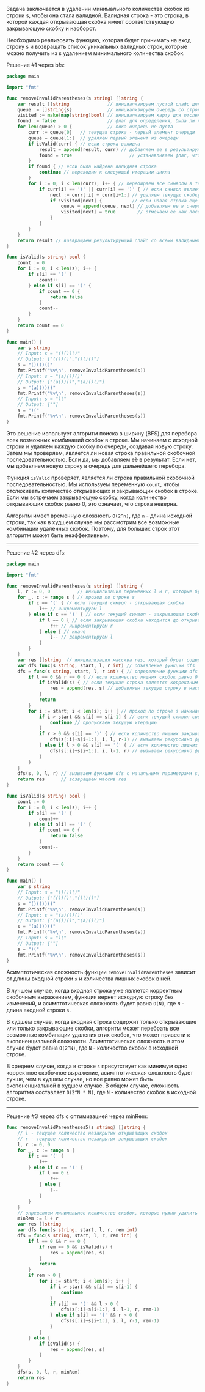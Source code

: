 Задача заключается в удалении минимального количества скобок из строки s, чтобы она стала валидной. Валидная строка - это строка, в которой каждая открывающая скобка имеет соответствующую закрывающую скобку и наоборот.

Необходимо реализовать функцию, которая будет принимать на вход строку s и возвращать список уникальных валидных строк, которые можно получить из s удалением минимального количества скобок.

Решение #1 через bfs:

```go
package main

import "fmt"

func removeInvalidParentheses(s string) []string {
	var result []string              // инициализируем пустой слайс для хранения валидных строк
	queue := []string{s}             // инициализируем очередь со строкой s
	visited := make(map[string]bool) // инициализируем карту для отслеживания посещенных строк
	found := false                   // флаг для определения, была ли найдена валидная строка
	for len(queue) > 0 {             // пока очередь не пуста
		curr := queue[0]   // текущая строка - первый элемент очереди
		queue = queue[1:]  // удаляем первый элемент из очереди
		if isValid(curr) { // если строка валидна
			result = append(result, curr) // добавляем ее в результирующий слайс
			found = true                     // устанавливаем флаг, что была найдена валидная строка
		}
		if found { // если была найдена валидная строка
			continue // переходим к следующей итерации цикла
		}
		for i := 0; i < len(curr); i++ { // перебираем все символы в текущей строке
			if curr[i] == '(' || curr[i] == ')' { // если символ является скобкой
				next := curr[:i] + curr[i+1:] // удаляем текущую скобку из строки
				if !visited[next] {           // если новая строка еще не посещена
					queue = append(queue, next) // добавляем ее в очередь
					visited[next] = true        // отмечаем ее как посещенную
				}
			}
		}
	}
	return result // возвращаем результирующий слайс со всеми валидными строками
}

func isValid(s string) bool {
	count := 0
	for i := 0; i < len(s); i++ {
		if s[i] == '(' {
			count++
		} else if s[i] == ')' {
			if count == 0 {
				return false
			}
			count--
		}
	}
	return count == 0
}

func main() {
	var s string
	// Input: s = "()())()"
	// Output: ["(())()","()()()"]
	s = "()())()"
	fmt.Printf("%v\n", removeInvalidParentheses(s))
	// Input: s = "(a)())()"
	// Output: ["(a())()","(a)()()"]
	s = "(a)())()"
	fmt.Printf("%v\n", removeInvalidParentheses(s))
	// Input: s = ")("
	// Output: [""]
	s = ")("
	fmt.Printf("%v\n", removeInvalidParentheses(s))
}
```

Это решение использует алгоритм поиска в ширину (BFS) для перебора всех возможных комбинаций скобок в строке. Мы начинаем с исходной строки и удаляем каждую скобку по очереди, создавая новую строку. Затем мы проверяем, является ли новая строка правильной скобочной последовательностью. Если да, мы добавляем её в результат. Если нет, мы добавляем новую строку в очередь для дальнейшего перебора.

Функция `isValid` проверяет, является ли строка правильной скобочной последовательностью. Мы используем переменную `count`, чтобы отслеживать количество открывающих и закрывающих скобок в строке. Если мы встречаем закрывающую скобку, когда количество открывающих скобок равно 0, это означает, что строка неверна.

Алгоритм имеет временную сложность `O(2^n)`, где `n` - длина исходной строки, так как в худшем случае мы рассмотрим все возможные комбинации удалённых скобок. Поэтому, для больших строк этот алгоритм может быть неэффективным.

---

Решение #2 через dfs:

```go
package main

import "fmt"

func removeInvalidParentheses(s string) []string {
	l, r := 0, 0          // инициализация переменных l и r, которые будут хранить количество лишних открывающих и закрывающих скобок
	for _, c := range s { // проход по строке s
		if c == '(' { // если текущий символ - открывающая скобка
			l++ // инкрементируем l
		} else if c == ')' { // если текущий символ - закрывающая скобка
			if l == 0 { // если закрывающая скобка находится до открывающей скобки
				r++ // инкрементируем r
			} else { // иначе
				l-- // декрементируем l
			}
		}
	}
	var res []string  // инициализация массива res, который будет содержать все корректные скобочные выражения
	var dfs func(s string, start, l, r int) // объявление функции dfs
	dfs = func(s string, start, l, r int) { // определение функции dfs
		if l == 0 && r == 0 { // если количество лишних скобок равно 0
			if isValid(s) { // если текущая строка является корректным скобочным выражением
				res = append(res, s) // добавляем текущую строку в массив res
			}
			return
		}
		for i := start; i < len(s); i++ { // проход по строке s начиная с индекса start
			if i > start && s[i] == s[i-1] { // если текущий символ совпадает с предыдущим символом
				continue // пропускаем текущую итерацию
			}
			if r > 0 && s[i] == ')' { // если количество лишних закрывающих скобок больше 0 и текущий символ - закрывающая скобка
				dfs(s[:i]+s[i+1:], i, l, r-1) // вызываем рекурсивно функцию dfs со строкой, в которой удалена текущая закрывающая скобка, и с декрементированным r
			} else if l > 0 && s[i] == '(' { // если количество лишних открывающих скобок больше 0 и текущий символ - открывающая скобка
				dfs(s[:i]+s[i+1:], i, l-1, r) // вызываем рекурсивно функцию dfs со строкой, в которой удалена текущая открывающая скобка, и с декрементированным l
			}
		}
	}
	dfs(s, 0, l, r) // вызываем функцию dfs с начальными параметрами s, 0, l и r
	return res      // возвращаем массив res
}

func isValid(s string) bool {
	count := 0
	for i := 0; i < len(s); i++ {
		if s[i] == '(' {
			count++
		} else if s[i] == ')' {
			if count == 0 {
				return false
			}
			count--
		}
	}
	return count == 0
}

func main() {
	var s string
	// Input: s = "()())()"
	// Output: ["(())()","()()()"]
	s = "()()))()"
	fmt.Printf("%v\n", removeInvalidParentheses(s))
	// Input: s = "(a)())()"
	// Output: ["(a())()","(a)()()"]
	s = "(a)())()"
	fmt.Printf("%v\n", removeInvalidParentheses(s))
	// Input: s = ")("
	// Output: [""]
	s = ")("
	fmt.Printf("%v\n", removeInvalidParentheses(s))
}
```

Асимптотическая сложность функции `removeInvalidParentheses` зависит от длины входной строки `s` и количества лишних скобок в ней.

В лучшем случае, когда входная строка уже является корректным скобочным выражением, функция вернет исходную строку без изменений, и асимптотическая сложность будет равна `O(N)`, где `N` - длина входной строки `s`.

В худшем случае, когда входная строка содержит только открывающие или только закрывающие скобки, алгоритм может перебрать все возможные комбинации удаления этих скобок, что может привести к экспоненциальной сложности. Асимптотическая сложность в этом случае будет равна `O(2^N)`, где `N` - количество скобок в исходной строке.

В среднем случае, когда в строке `s` присутствует как минимум одно корректное скобочное выражение, асимптотическая сложность будет лучше, чем в худшем случае, но все равно может быть экспоненциальной в худшем случае. В общем случае, сложность алгоритма составляет `O(2^N * N)`, где `N` - количество скобок в исходной строке.

---

Решение #3 через dfs с оптимизацией через minRem:

```go
func removeInvalidParentheses5(s string) []string {
	// l - текущее количество незакрытых открывающих скобок
	// r - текущее количество незакрытых закрывающих скобок
	l, r := 0, 0
	for _, c := range s {
		if c == '(' {
			l++
		} else if c == ')' {
			if l == 0 {
				r++
			} else {
				l--
			}
		}
	}
	// определяем минимальное количество скобок, которые нужно удалить
	minRem := l + r
	var res []string
	var dfs func(s string, start, l, r, rem int)
	dfs = func(s string, start, l, r, rem int) {
		if l == 0 && r == 0 {
			if rem == 0 && isValid(s) {
				res = append(res, s)
			}
			return
		}
		if rem > 0 {
			for i := start; i < len(s); i++ {
				if i > start && s[i] == s[i-1] {
					continue
				}
				if s[i] == '(' && l > 0 {
					dfs(s[:i]+s[i+1:], i, l-1, r, rem-1)
				} else if s[i] == ')' && r > 0 {
					dfs(s[:i]+s[i+1:], i, l, r-1, rem-1)
				}
			}
		} else {
			if isValid(s) {
				res = append(res, s)
			}
		}
	}
	dfs(s, 0, l, r, minRem)
	return res
}
```
